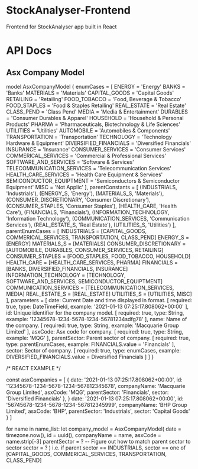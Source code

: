 # StockAnalyser-Frontend
Frontend for StockAnalyser app built in React


# API Docs

## Asx Company Model

model AsxCompanyModel {
    enumCases = [
        ENERGY = 'Energy'
        BANKS = 'Banks'
        MATERIALS = 'Materials'
        CAPITAL_GOODS = 'Capital Goods'
        RETAILING = 'Retailing'
        FOOD_TOBACCO = 'Food, Beverage & Tobacco'
        FOOD_STAPLES = 'Food & Staples Retailing'
        REAL_ESTATE = 'Real Estate'
        CLASS_PEND = 'Class Pend'
        MEDIA = 'Media & Entertainment'
        DURABLES = 'Consumer Durables & Apparel'
        HOUSEHOLD = 'Household & Personal Products'
        PHARMA = 'Pharmaceuticals, Biotechnology & Life Sciences'
        UTILITIES = 'Utilities'
        AUTOMOBILE = 'Automobiles & Components'
        TRANSPORTATION = 'Transportation'
        TECHNOLOGY = 'Technology Hardware & Equipment'
        DIVERSIFIED_FINANCIALS = 'Diversified Financials'
        INSURANCE = 'Insurance'
        CONSUMER_SERVICES = 'Consumer Services'
        COMMERICAL_SERVICES = 'Commercial & Professional Services'
        SOFTWARE_AND_SERVICES = 'Software & Services'
        TELECOMMUNICATION_SERVICES = 'Telecommunication Services'
        HEALTH_CARE_SERVICES = 'Health Care Equipment & Services'
        SEMICONDUCTOR_EQUIPTMENT = 'Semiconductors & Semiconductor Equipment'
        MISC = 'Not Applic'
    ],
    parentConstants = [
        (INDUSTRIALS, 'Industrials'),
        (ENERGY_S, 'Energy'),
        (MATERIALS_S, 'Materials'),
        (CONSUMER_DISCRETIONARY, 'Consumer Discretionary'),
        (CONSUMER_STAPLES, 'Consumer Staples'),
        (HEALTH_CARE, 'Health Care'),
        (FINANCIALS, 'Financials'),
        (INFORMATION_TECHNOLOGY, 'Information Technology'),
        (COMMUNICATION_SERVICES, 'Communication Services'),
        (REAL_ESTATE_S, 'Real Estate'),
        (UTILITIES_S, 'Utilities')
    ],
    parentEnumCases = [
        INDUSTRIALS = [CAPITAL_GOODS, COMMERICAL_SERVICES, TRANSPORTATION, CLASS_PEND]
        ENERGY_S = [ENERGY]
        MATERIALS_S = [MATERIALS]
        CONSUMER_DISCRETIONARY = [AUTOMOBILE, DURABLES, CONSUMER_SERVICES, RETAILING]
        CONSUMER_STAPLES = [FOOD_STAPLES, FOOD_TOBACCO, HOUSEHOLD]
        HEALTH_CARE = [HEALTH_CARE_SERVICES, PHARMA]
        FINANCIALS = [BANKS, DIVERSIFIED_FINANCIALS, INSURANCE]
        INFORMATION_TECHNOLOGY = [TECHNOLOGY, SOFTWARE_AND_SERVICES, SEMICONDUCTOR_EQUIPTMENT]
        COMMUNICATION_SERVICES = [TELECOMMUNICATION_SERVICES, MEDIA]
        REAL_ESTATE_S = [REAL_ESTATE]
        UTILITIES_S = [UTILITIES, MISC]
    ],
    parameters = [
        date: Current Date and time displayed in format.
            [
                required: true,
                type: DateTimeField,
                example: '2021-01-13 07:25:17.808062+00:00'
            ],
        id: Unique identifier for the company model.
            [
                required: true,
                type: String,
                example: '12345678-1234-5678-1234-56781234sdfg78'
            ],
        name: Name of the company.
            [
                required: true,
                type: String,
                example: 'Macquarie Group Limited'
            ],
        asxCode: Asx code for company.
            [
                required: true,
                type: String,
                example: 'MQG'
            ],
        parentSector: Parent sector of company.
            [
                required: true,
                type: parentEnumCases,
                example: FINANCIALS.value = 'Financials'
            ],
        sector: Sector of company.
            [
                required: true,
                type: enumCases,
                example: DIVERSIFIED_FINANCIALS.value = Diversified Financials
            ]
    ]
}

/* REACT EXAMPLE */

const asxCompanies = [
    {
        date: '2021-01-13 07:25:17.808062+00:00',
        id: '12345678-1234-5678-1234-567812345678',
        companyName: 'Macquarie Group Limited',
        asxCode: 'MQG',
        parentSector: 'Financials',
        sector: 'Diversified Financials'
    },
    }
        date: '2021-01-13 07:25:17.808062+00:00',
        id: '56745678-1234-5678-1234-567812345999',
        companyName: 'BHP Group Limited',
        asxCode: 'BHP',
        parentSector: 'Industrials',
        sector: 'Capital Goods'
    }
]

for name in name_list:
    let company_model = AsxCompanyModel(
        date = timezone.now(),
        id = uuid(),
        companyName = name,
        asxCode = name.strip[-3]
        parentSector = ? -- Figure out how to match parent sector to sector
        sector = ?
    )
i.e. if parent sector == INDUSTRIALS, sector == one of [CAPITAL_GOODS, COMMERICAL_SERVICES, TRANSPORTATION, CLASS_PEND]